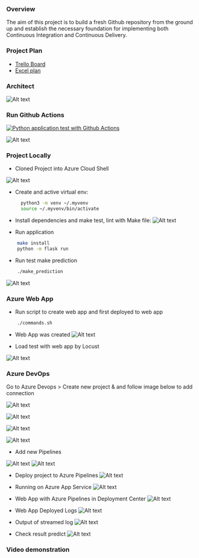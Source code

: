 ###  Overview

The aim of this project is to build a fresh Github repository from the ground up and establish the necessary foundation for implementing both Continuous Integration and Continuous Delivery.

###  Project Plan

- [Trello Board](https://trello.com/b/DvAKdGrF/azuredevops)
- [Excel plan](https://docs.google.com/spreadsheets/d/1QqHZZfnMLeNFm7g1mAVXYscb9S9T_2ZXPnUDDwTL4r8/edit?usp=sharing)

###  Architect
 
 ![Alt text](image/Architect.png)

###  Run Github Actions

[![Python application test with Github Actions](https://github.com/phongmx2021/Project2/actions/workflows/pythonapp.yml/badge.svg?branch=main)](https://github.com/phongmx2021/Project2/actions/workflows/pythonapp.yml)

![Alt text](image/githubaction.png)

### Project Locally

- Cloned Project into Azure Cloud Shell

![Alt text](image/Gitclone.png)

- Create and active virtual env:

  ```bash
    python3 -m venv ~/.myvenv
    source ~/.myvenv/bin/activate
  ```

- Install dependencies and make test, lint with Make file:
![Alt text](image/Makeall.png)

- Run application
```bash
    make install
    python -m flask run
```
- Run test make prediction

```bash
    ./make_prediction
```
![Alt text](image/RunLocal.png)


### Azure Web App

- Run script to create web app and first deployed to web app

```bash
    ./commands.sh
```


- Web App was created 
![Alt text](image/AppService.png)


- Load test with web app by Locust

![Alt text](image/Lostcust.png)

### Azure DevOps

Go to Azure Devops > Create new project & and follow image below to add connection

![Alt text](image/ProjectSetting.png)

![Alt text](image/NewConnection.png)

![Alt text](image/NewConnection2.png)

![Alt text](image/NewConnection3.png)

- Add new Pipelines

![Alt text](image/Pipeline.png)
![Alt text](image/Pipeline2.png)

- Deploy project to Azure Pipelines
![Alt text](image/Deploy.png)

- Running on Azure App Service
![Alt text](image/RunApp.png)

- Web App with Azure Pipelines in Deployment Center
![Alt text](image/DeploymentCenter.png)
- Web App Deployed Logs
![Alt text](image/DeployLog.png)
- Output of streamed log 
![Alt text](image/StreamLog.png)
- Check result predict
![Alt text](image/Predict_Azure_App.png)

### Video demonstration